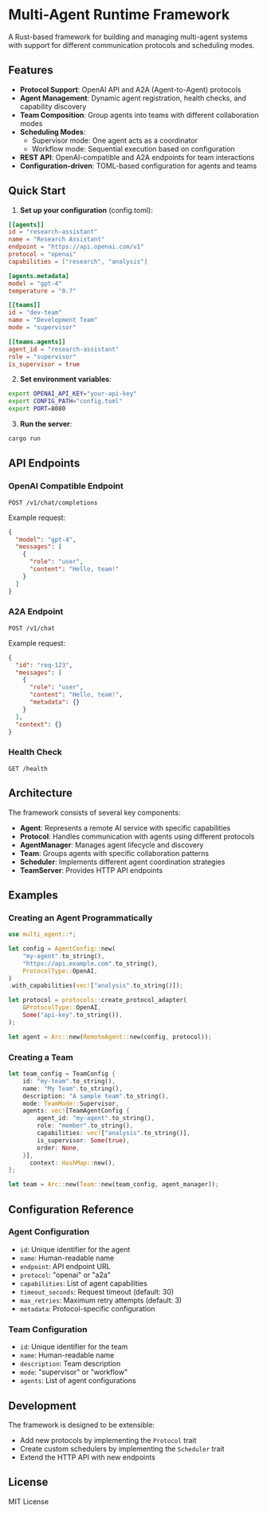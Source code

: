 # Multi-Agent Runtime Framework

A Rust-based framework for building and managing multi-agent systems with support for different communication protocols and scheduling modes.

## Features

- **Protocol Support**: OpenAI API and A2A (Agent-to-Agent) protocols
- **Agent Management**: Dynamic agent registration, health checks, and capability discovery
- **Team Composition**: Group agents into teams with different collaboration modes
- **Scheduling Modes**: 
  - Supervisor mode: One agent acts as a coordinator
  - Workflow mode: Sequential execution based on configuration
- **REST API**: OpenAI-compatible and A2A endpoints for team interactions
- **Configuration-driven**: TOML-based configuration for agents and teams

## Quick Start

1. **Set up your configuration** (config.toml):

```toml
[[agents]]
id = "research-assistant"
name = "Research Assistant"
endpoint = "https://api.openai.com/v1"
protocol = "openai"
capabilities = ["research", "analysis"]

[agents.metadata]
model = "gpt-4"
temperature = "0.7"

[[teams]]
id = "dev-team"
name = "Development Team"
mode = "supervisor"

[[teams.agents]]
agent_id = "research-assistant"
role = "supervisor"
is_supervisor = true
```

2. **Set environment variables**:

```bash
export OPENAI_API_KEY="your-api-key"
export CONFIG_PATH="config.toml"
export PORT=8080
```

3. **Run the server**:

```bash
cargo run
```

## API Endpoints

### OpenAI Compatible Endpoint
```
POST /v1/chat/completions
```

Example request:
```json
{
  "model": "gpt-4",
  "messages": [
    {
      "role": "user",
      "content": "Hello, team!"
    }
  ]
}
```

### A2A Endpoint
```
POST /v1/chat
```

Example request:
```json
{
  "id": "req-123",
  "messages": [
    {
      "role": "user",
      "content": "Hello, team!",
      "metadata": {}
    }
  ],
  "context": {}
}
```

### Health Check
```
GET /health
```

## Architecture

The framework consists of several key components:

- **Agent**: Represents a remote AI service with specific capabilities
- **Protocol**: Handles communication with agents using different protocols
- **AgentManager**: Manages agent lifecycle and discovery
- **Team**: Groups agents with specific collaboration patterns
- **Scheduler**: Implements different agent coordination strategies
- **TeamServer**: Provides HTTP API endpoints

## Examples

### Creating an Agent Programmatically

```rust
use multi_agent::*;

let config = AgentConfig::new(
    "my-agent".to_string(),
    "https://api.example.com".to_string(),
    ProtocolType::OpenAI,
)
.with_capabilities(vec!["analysis".to_string()]);

let protocol = protocols::create_protocol_adapter(
    &ProtocolType::OpenAI,
    Some("api-key".to_string()),
);

let agent = Arc::new(RemoteAgent::new(config, protocol));
```

### Creating a Team

```rust
let team_config = TeamConfig {
    id: "my-team".to_string(),
    name: "My Team".to_string(),
    description: "A sample team".to_string(),
    mode: TeamMode::Supervisor,
    agents: vec![TeamAgentConfig {
        agent_id: "my-agent".to_string(),
        role: "member".to_string(),
        capabilities: vec!["analysis".to_string()],
        is_supervisor: Some(true),
        order: None,
    }],
      context: HashMap::new(),
};

let team = Arc::new(Team::new(team_config, agent_manager));
```

## Configuration Reference

### Agent Configuration
- `id`: Unique identifier for the agent
- `name`: Human-readable name
- `endpoint`: API endpoint URL
- `protocol`: "openai" or "a2a"
- `capabilities`: List of agent capabilities
- `timeout_seconds`: Request timeout (default: 30)
- `max_retries`: Maximum retry attempts (default: 3)
- `metadata`: Protocol-specific configuration

### Team Configuration
- `id`: Unique identifier for the team
- `name`: Human-readable name
- `description`: Team description
- `mode`: "supervisor" or "workflow"
- `agents`: List of agent configurations

## Development

The framework is designed to be extensible:
- Add new protocols by implementing the `Protocol` trait
- Create custom schedulers by implementing the `Scheduler` trait
- Extend the HTTP API with new endpoints

## License

MIT License